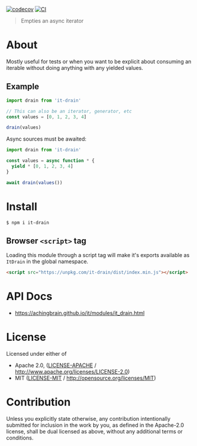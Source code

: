 [![codecov](https://img.shields.io/codecov/c/github/achingbrain/it.svg?style=flat-square)](https://codecov.io/gh/achingbrain/it)
[![CI](https://img.shields.io/github/actions/workflow/status/achingbrain/it/js-test-and-release.yml?branch=main\&style=flat-square)](https://github.com/achingbrain/it/actions/workflows/js-test-and-release.yml?query=branch%3Amain)

> Empties an async iterator

# About

Mostly useful for tests or when you want to be explicit about consuming an iterable without doing anything with any yielded values.

## Example

```javascript
import drain from 'it-drain'

// This can also be an iterator, generator, etc
const values = [0, 1, 2, 3, 4]

drain(values)
```

Async sources must be awaited:

```javascript
import drain from 'it-drain'

const values = async function * {
  yield * [0, 1, 2, 3, 4]
}

await drain(values())
```

# Install

```console
$ npm i it-drain
```

## Browser `<script>` tag

Loading this module through a script tag will make it's exports available as `ItDrain` in the global namespace.

```html
<script src="https://unpkg.com/it-drain/dist/index.min.js"></script>
```

# API Docs

- <https://achingbrain.github.io/it/modules/it_drain.html>

# License

Licensed under either of

- Apache 2.0, ([LICENSE-APACHE](LICENSE-APACHE) / <http://www.apache.org/licenses/LICENSE-2.0>)
- MIT ([LICENSE-MIT](LICENSE-MIT) / <http://opensource.org/licenses/MIT>)

# Contribution

Unless you explicitly state otherwise, any contribution intentionally submitted for inclusion in the work by you, as defined in the Apache-2.0 license, shall be dual licensed as above, without any additional terms or conditions.

